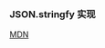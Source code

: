 ### JSON.stringfy 实现  
[MDN](https://developer.mozilla.org/zh-CN/docs/Web/JavaScript/Reference/Global_Objects/JSON/stringify)

